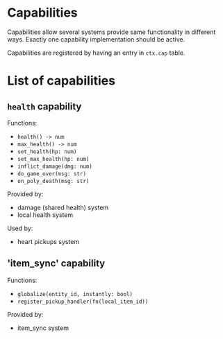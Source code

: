 # Capabilities

Capabilities allow several systems provide same functionality in different ways. Exactly one capability implementation should be active.

Capabilities are registered by having an entry in `ctx.cap` table.

# List of capabilities

## `health` capability

Functions:
 - `health() -> num`
 - `max_health() -> num`
 - `set_health(hp: num)`
 - `set_max_health(hp: num)`
 - `inflict_damage(dmg: num)`
 - `do_game_over(msg: str)`
 - `on_poly_death(msg: str)`

Provided by:
 - damage (shared health) system
 - local health system

Used by:
 - heart pickups system

## 'item_sync' capability

Functions:
 - `globalize(entity_id, instantly: bool)`
 - `register_pickup_handler(fn(local_item_id))`

Provided by:
 - item_sync system
